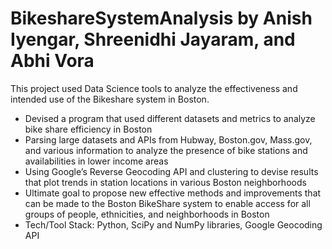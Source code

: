 # BikeshareSystemAnalysis by Anish Iyengar, Shreenidhi Jayaram, and Abhi Vora

This project used Data Science tools to analyze the effectiveness and intended use of the Bikeshare system in Boston.
- Devised a program that used different datasets and metrics to analyze bike share efficiency in Boston
- Parsing large datasets and APIs from Hubway, Boston.gov, Mass.gov, and various information to analyze the presence of
bike stations and availabilities in lower income areas
- Using Google’s Reverse Geocoding API and clustering to devise results that plot trends in station locations in various Boston
neighborhoods
- Ultimate goal to propose new effective methods and improvements that can be made to the Boston BikeShare system to
enable access for all groups of people, ethnicities, and neighborhoods in Boston
- Tech/Tool Stack: Python, SciPy and NumPy libraries, Google Geocoding API
